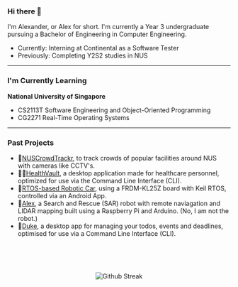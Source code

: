 ### Hi there 👋

I'm Alexander, or Alex for short. I'm currently a Year 3 undergraduate pursuing a Bachelor of Engineering in Computer Engineering.

* Currently: Interning at Continental as a Software Tester
* Previously: Completing Y2S2 studies in NUS
---
### I'm Currently Learning

**National University of Singapore**

* CS2113T Software Engineering and Object-Oriented Programming
* CG2271 Real-Time Operating Systems
---
### Past Projects

* 👥[NUSCrowdTrackr](https://github.com/AlexanderTanJunAn/NUSCrowdTrackr-Orbital), to track crowds of popular facilities around NUS with cameras like CCTV's.
* 👩‍⚕️[HealthVault](https://alexandertanjunan.github.io/tp/), a desktop application made for healthcare personnel, optimized for use via the Command Line Interface (CLI).
* 🚗[RTOS-based Robotic Car](https://github.com/AlexanderTanJunAn/CG2271), using a FRDM-KL25Z board with Keil RTOS, controlled via an Android App.
* 🤖[Alex](https://github.com/AlexanderTanJunAn/AlexBot-B02-6A), a Search and Rescue (SAR) robot with remote naviagation and LIDAR mapping built using a Raspberry Pi and Arduino. (No, I am not the robot.)
* 📅[Duke](https://alexandertanjunan.github.io/ip/), a desktop app for managing your todos, events and deadlines, optimised for use via a Command Line Interface (CLI).

<br>
<br>
<br>

<p align="center">
  <img src="https://github-readme-streak-stats.herokuapp.com/?user=AlexanderTanJunAn" alt="Github Streak" />
  </p>


<!--
**AlexanderTanJunAn/AlexanderTanJunAn** is a ✨ _special_ ✨ repository because its `README.md` (this file) appears on your GitHub profile.

Here are some ideas to get you started:

- 🔭 I’m currently working on ...
- 🌱 I’m currently learning ...
- 👯 I’m looking to collaborate on ...
- 🤔 I’m looking for help with ...
- 💬 Ask me about ...
- 📫 How to reach me: ...
- 😄 Pronouns: ...
- ⚡ Fun fact: ...
-->
